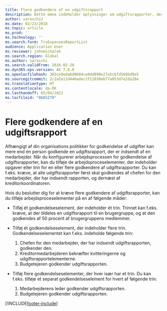 ```yaml
---
title: Flere godkendere af en udgiftsrapport
description: Dette emne indeholder oplysninger om udgiftsrapporter, der kræver godkendelse af flere personer.
author: saraschi2
ms.date: 02/23/2018
ms.topic: article
ms.prod: ''
ms.technology: ''
ms.search.form: TrvExpensesReportList
audience: Application User
ms.reviewer: johnmichalak
ms.search.region: Global
ms.author: saraschi
ms.search.validFrom: 2016-02-28
ms.dyn365.ops.version: AX 7.0.0
ms.openlocfilehash: 383ce9eda6d0604ce0dd090e27a5c6fd569bd9e5
ms.sourcegitcommit: 2c2a5a11d446adec2f21030ab77a053d7e2da28e
ms.translationtype: HT
ms.contentlocale: da-DK
ms.lasthandoff: 05/04/2022
ms.locfileid: "8685279"
---
```

# <a name="multiple-approvers-on-an-expense-report"></a>Flere godkendere af en udgiftsrapport

Afhængigt af din organisations politikker for godkendelse af udgifter kan mere end én person godkende en udgiftsrapport, der er indsendt af en medarbejder. Når du konfigurerer arbejdsprocessen for godkendelse af udgiftsrapporter, kan du tilføje de arbejdsproceselementer, der indeholder opgaver eller trin for en eller flere godkendere af udgiftsrapporter. Du kan f.eks. kræve, at alle udgiftsrapporter først skal godkendes af chefen for den medarbejder, der har indsendt rapporten, og dernæst af kreditorkoordinatoren.

Hvis du beslutter dig for at kræve flere godkendere af udgiftsrapporter, kan du tilføje arbejdsproceselementer på en af følgende måder:

- Tilføj ét godkendelseselement, der indeholder ét trin. Trinnet kan f.eks. kræve, at der tildeles en udgiftsrapport til en brugergruppe, og at den godkendes af 50 procent af brugergruppens medlemmer.
- Tilføj ét godkendelseselement, der indeholder flere trin. Godkendelseselementet kan f.eks. indeholde følgende trin:

    1. Chefen for den medarbejder, der har indsendt udgiftsrapporten, godkender den.
    2. Kreditormedarbejderen bekræfter kvitteringerne og udgiftsrapportelementerne.
    3. Budgetejeren godkender udgiftsrapporten.

- Tilføj flere godkendelseselementer, der hver især har et trin. Du kan f.eks. tilføje et separat godkendelseselement for hvert af følgende trin:

    1. Medarbejderens leder godkender udgiftsrapporten.
    2. Budgetejeren godkender udgiftsrapporten.


[!INCLUDE[footer-include](../includes/footer-banner.md)]